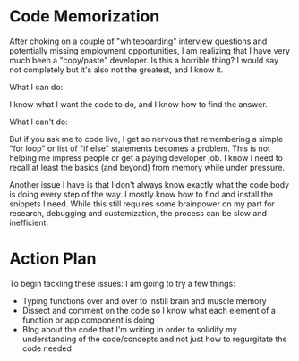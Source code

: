 # Code Memorization

After choking on a couple of "whiteboarding" interview questions and potentially missing employment opportunities, I am realizing that I have very much been a "copy/paste" developer. Is this a horrible thing? I would say not completely but it's also not the greatest, and I know it.

What I can do:

I know what I want the code to do, and I know how to find the answer.

What I can't do:

But if you ask me to code live, I get so nervous that remembering a simple "for loop" or list of "if else" statements becomes a problem. This is not helping me impress people or get a paying developer job. I know I need to recall at least the basics (and beyond) from memory while under pressure.

Another issue I have is that I don't always know exactly what the code body is doing every step of the way. I mostly know how to find and install the snippets I need. While this still requires some brainpower on my part for research, debugging and customization, the process can be slow and inefficient.

# Action Plan

To begin tackling these issues: I am going to try a few things:
* Typing functions over and over to instill brain and muscle memory
* Dissect and comment on the code so I know what each element of a function or app component is doing
* Blog about the code that I'm writing in order to solidify my understanding of the code/concepts and not just how to regurgitate the code needed